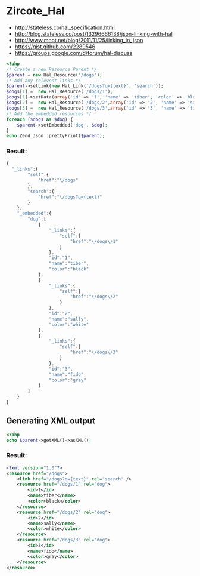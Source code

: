 # Zircote_Hal
 * http://stateless.co/hal_specification.html
 * http://blog.stateless.co/post/13296666138/json-linking-with-hal
 * http://www.mnot.net/blog/2011/11/25/linking_in_json
 * https://gist.github.com/2289546
 * https://groups.google.com/d/forum/hal-discuss

```php
<?php
/* Create a new Resource Parent */
$parent = new Hal_Resource('/dogs');
/* Add any relevent links */
$parent->setLink(new Hal_Link('/dogs?q={text}', 'search'));
$dogs[1] =  new Hal_Resource('/dogs/1');
$dogs[1]->setData(array('id' => '1', 'name' => 'tiber', 'color' => 'black'));
$dogs[2] =  new Hal_Resource('/dogs/2',array('id' => '2', 'name' => 'sally', 'color' => 'white'));
$dogs[3] =  new Hal_Resource('/dogs/3',array('id' => '3', 'name' => 'fido', 'color' => 'gray'));
/* Add the embedded resources */
foreach ($dogs as $dog) {
    $parent->setEmbedded('dog', $dog);
}
echo Zend_Json::prettyPrint($parent);
```

### Result: 

```javascript
{
  "_links":{
		"self":{
			"href":"\/dogs"
		},
		"search":{
			"href":"\/dogs?q={text}"
		}
	},
	"_embedded":{
		"dog":[
			{
				"_links":{
					"self":{
						"href":"\/dogs\/1"
					}
				},
				"id":"1",
				"name":"tiber",
				"color":"black"
			},
			{
				"_links":{
					"self":{
						"href":"\/dogs\/2"
					}
				},
				"id":"2",
				"name":"sally",
				"color":"white"
			},
			{
				"_links":{
					"self":{
						"href":"\/dogs\/3"
					}
				},
				"id":"3",
				"name":"fido",
				"color":"gray"
			}
		]
	}
}
```
## Generating XML output

```php
<?php
echo $parent->getXML()->asXML();
```
### Result:
```xml
<?xml version="1.0"?>
<resource href="/dogs">
    <link href="/dogs?q={text}" rel="search" />
    <resource href="/dogs/1" rel="dog">
        <id>1</id>
        <name>tiber</name>
        <color>black</color>
    </resource>
    <resource href="/dogs/2" rel="dog">
        <id>2</id>
        <name>sally</name>
        <color>white</color>
    </resource>
    <resource href="/dogs/3" rel="dog">
        <id>3</id>
        <name>fido</name>
        <color>gray</color>
    </resource>
</resource>
```